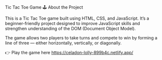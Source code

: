 Tic Tac Toe Game
🕹️ About the Project

This is a Tic Tac Toe game built using HTML, CSS, and JavaScript.
It’s a beginner-friendly project designed to improve JavaScript skills and strengthen understanding of the DOM (Document Object Model).

The game allows two players to take turns and compete to win by forming a line of three — either horizontally, vertically, or diagonally.

👉 Play the game here
https://celadon-lolly-899b4c.netlify.app/
